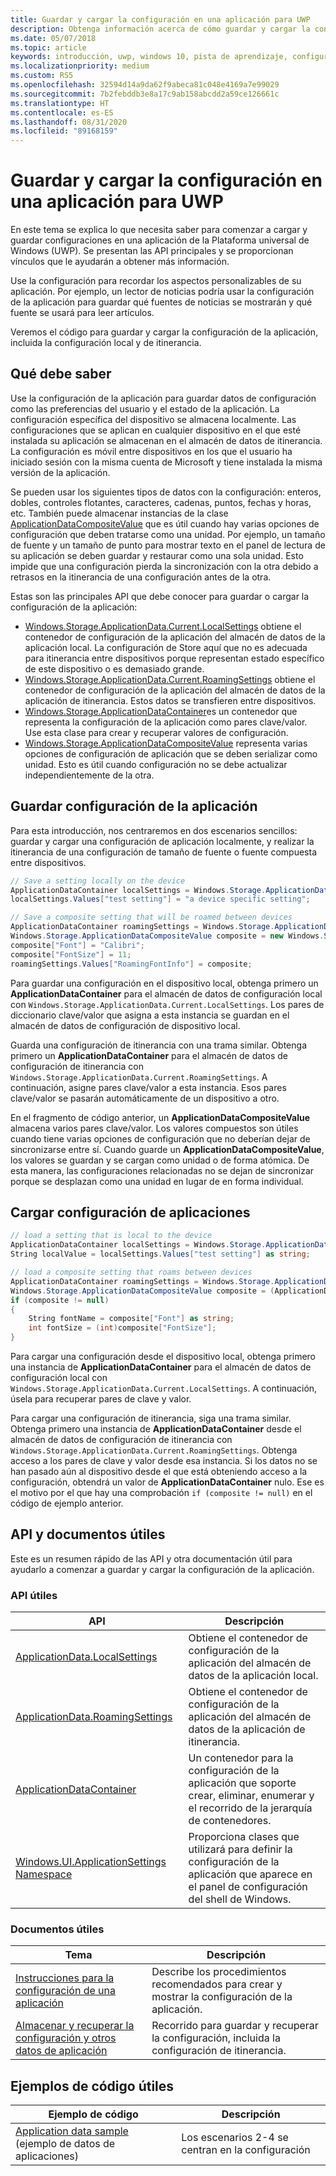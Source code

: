 ```yaml
---
title: Guardar y cargar la configuración en una aplicación para UWP
description: Obtenga información acerca de cómo guardar y cargar la configuración de la aplicación en las aplicaciones de la Plataforma universal de Windows.
ms.date: 05/07/2018
ms.topic: article
keywords: introducción, uwp, windows 10, pista de aprendizaje, configuración, guardar configuración, cargar configuración
ms.localizationpriority: medium
ms.custom: RS5
ms.openlocfilehash: 32594d14a9da62f9abeca81c048e4169a7e99029
ms.sourcegitcommit: 7b2febddb3e8a17c9ab158abcdd2a59ce126661c
ms.translationtype: HT
ms.contentlocale: es-ES
ms.lasthandoff: 08/31/2020
ms.locfileid: "89168159"
---
```

# <a name="save-and-load-settings-in-a-uwp-app"></a>Guardar y cargar la configuración en una aplicación para UWP

En este tema se explica lo que necesita saber para comenzar a cargar y guardar configuraciones en una aplicación de la Plataforma universal de Windows (UWP). Se presentan las API principales y se proporcionan vínculos que le ayudarán a obtener más información.

Use la configuración para recordar los aspectos personalizables de su aplicación. Por ejemplo, un lector de noticias podría usar la configuración de la aplicación para guardar qué fuentes de noticias se mostrarán y qué fuente se usará para leer artículos.

Veremos el código para guardar y cargar la configuración de la aplicación, incluida la configuración local y de itinerancia.

## <a name="what-do-you-need-to-know"></a>Qué debe saber

Use la configuración de la aplicación para guardar datos de configuración como las preferencias del usuario y el estado de la aplicación.  La configuración específica del dispositivo se almacena localmente. Las configuraciones que se aplican en cualquier dispositivo en el que esté instalada su aplicación se almacenan en el almacén de datos de itinerancia. La configuración es móvil entre dispositivos en los que el usuario ha iniciado sesión con la misma cuenta de Microsoft y tiene instalada la misma versión de la aplicación.

Se pueden usar los siguientes tipos de datos con la configuración: enteros, dobles, controles flotantes, caracteres, cadenas, puntos, fechas y horas, etc. También puede almacenar instancias de la clase [ApplicationDataCompositeValue](/uwp/api/Windows.Storage.ApplicationDataCompositeValue) que es útil cuando hay varias opciones de configuración que deben tratarse como una unidad. Por ejemplo, un tamaño de fuente y un tamaño de punto para mostrar texto en el panel de lectura de su aplicación se deben guardar y restaurar como una sola unidad. Esto impide que una configuración pierda la sincronización con la otra debido a retrasos en la itinerancia de una configuración antes de la otra.

Estas son las principales API que debe conocer para guardar o cargar la configuración de la aplicación:

- [Windows.Storage.ApplicationData.Current.LocalSettings](/uwp/api/Windows.Storage.ApplicationData#Windows_Storage_ApplicationData_LocalSettings) obtiene el contenedor de configuración de la aplicación del almacén de datos de la aplicación local. La configuración de Store aquí que no es adecuada para itinerancia entre dispositivos porque representan estado específico de este dispositivo o es demasiado grande.
- [Windows.Storage.ApplicationData.Current.RoamingSettings](/uwp/api/windows.storage.applicationdata.roamingsettings#Windows_Storage_ApplicationData_RoamingSettings) obtiene el contenedor de configuración de la aplicación del almacén de datos de la aplicación de itinerancia. Estos datos se transfieren entre dispositivos.
- [Windows.Storage.ApplicationDataContainer](/uwp/api/windows.storage.applicationdatacontainer)es un contenedor que representa la configuración de la aplicación como pares clave/valor. Use esta clase para crear y recuperar valores de configuración.
- [Windows.Storage.ApplicationDataCompositeValue](/uwp/api/Windows.Storage.ApplicationDataCompositeValue) representa varias opciones de configuración de aplicación que se deben serializar como unidad. Esto es útil cuando configuración no se debe actualizar independientemente de la otra.

## <a name="save-app-settings"></a>Guardar configuración de la aplicación

Para esta introducción, nos centraremos en dos escenarios sencillos: guardar y cargar una configuración de aplicación localmente, y realizar la itinerancia de una configuración de tamaño de fuente o fuente compuesta entre dispositivos.

 ```csharp
// Save a setting locally on the device
ApplicationDataContainer localSettings = Windows.Storage.ApplicationData.Current.LocalSettings;
localSettings.Values["test setting"] = "a device specific setting";

// Save a composite setting that will be roamed between devices
ApplicationDataContainer roamingSettings = Windows.Storage.ApplicationData.Current.RoamingSettings;
Windows.Storage.ApplicationDataCompositeValue composite = new Windows.Storage.ApplicationDataCompositeValue();
composite["Font"] = "Calibri";
composite["FontSize"] = 11;
roamingSettings.Values["RoamingFontInfo"] = composite;
 ```

Para guardar una configuración en el dispositivo local, obtenga primero un **ApplicationDataContainer** para el almacén de datos de configuración local con `Windows.Storage.ApplicationData.Current.LocalSettings`. Los pares de diccionario clave/valor que asigna a esta instancia se guardan en el almacén de datos de configuración de dispositivo local.

Guarda una configuración de itinerancia con una trama similar. Obtenga primero un **ApplicationDataContainer** para el almacén de datos de configuración de itinerancia con `Windows.Storage.ApplicationData.Current.RoamingSettings`. A continuación, asigne pares clave/valor a esta instancia.  Esos pares clave/valor se pasarán automáticamente de un dispositivo a otro.

En el fragmento de código anterior, un **ApplicationDataCompositeValue** almacena varios pares clave/valor. Los valores compuestos son útiles cuando tiene varias opciones de configuración que no deberían dejar de sincronizarse entre sí. Cuando guarde un **ApplicationDataCompositeValue**, los valores se guardan y se cargan como unidad o de forma atómica. De esta manera, las configuraciones relacionadas no se dejan de sincronizar porque se desplazan como una unidad en lugar de en forma individual.

## <a name="load-app-settings"></a>Cargar configuración de aplicaciones

```csharp
// load a setting that is local to the device
ApplicationDataContainer localSettings = Windows.Storage.ApplicationData.Current.LocalSettings;
String localValue = localSettings.Values["test setting"] as string;

// load a composite setting that roams between devices
ApplicationDataContainer roamingSettings = Windows.Storage.ApplicationData.Current.RoamingSettings;
Windows.Storage.ApplicationDataCompositeValue composite = (ApplicationDataCompositeValue)roamingSettings.Values["RoamingFontInfo"];
if (composite != null)
{
    String fontName = composite["Font"] as string;
    int fontSize = (int)composite["FontSize"];
}
```

Para cargar una configuración desde el dispositivo local, obtenga primero una instancia de **ApplicationDataContainer** para el almacén de datos de configuración local con `Windows.Storage.ApplicationData.Current.LocalSettings`. A continuación, úsela para recuperar pares de clave y valor.

Para cargar una configuración de itinerancia, siga una trama similar. Obtenga primero una instancia de **ApplicationDataContainer** desde el almacén de datos de configuración de itinerancia con `Windows.Storage.ApplicationData.Current.RoamingSettings`. Obtenga acceso a los pares de clave y valor desde esa instancia. Si los datos no se han pasado aún al dispositivo desde el que está obteniendo acceso a la configuración, obtendrá un valor de **ApplicationDataContainer**  nulo. Ese es el motivo por el que hay una comprobación `if (composite != null)` en el código de ejemplo anterior.

## <a name="useful-apis-and-docs"></a>API y documentos útiles

Este es un resumen rápido de las API y otra documentación útil para ayudarlo a comenzar a guardar y cargar la configuración de la aplicación.

### <a name="useful-apis"></a>API útiles

| API | Descripción |
|------|---------------|
| [ApplicationData.LocalSettings](/uwp/api/windows.storage.applicationdata.temporaryfolder) | Obtiene el contenedor de configuración de la aplicación del almacén de datos de la aplicación local. |
| [ApplicationData.RoamingSettings](/uwp/api/windows.storage.applicationdata.roamingsettings) | Obtiene el contenedor de configuración de la aplicación del almacén de datos de la aplicación de itinerancia. |
| [ApplicationDataContainer](/uwp/api/windows.storage.applicationdatacontainer) | Un contenedor para la configuración de la aplicación que soporte crear, eliminar, enumerar y el recorrido de la jerarquía de contenedores. |
| [Windows.UI.ApplicationSettings Namespace](/uwp/api/windows.ui.applicationsettings) | Proporciona clases que utilizará para definir la configuración de la aplicación que aparece en el panel de configuración del shell de Windows. |

### <a name="useful-docs"></a>Documentos útiles

| Tema | Descripción |
|-------|----------------|
| [Instrucciones para la configuración de una aplicación](../design/app-settings/guidelines-for-app-settings.md) | Describe los procedimientos recomendados para crear y mostrar la configuración de la aplicación. |
| [Almacenar y recuperar la configuración y otros datos de aplicación](../design/app-settings/store-and-retrieve-app-data.md#create-and-read-a-local-file) | Recorrido para guardar y recuperar la configuración, incluida la configuración de itinerancia. |

## <a name="useful-code-samples"></a>Ejemplos de código útiles

| Ejemplo de código | Descripción |
|-----------------|---------------|
| [Application data sample](https://github.com/Microsoft/Windows-universal-samples/tree/master/Samples/ApplicationData) (ejemplo de datos de aplicaciones) | Los escenarios 2-4 se centran en la configuración |